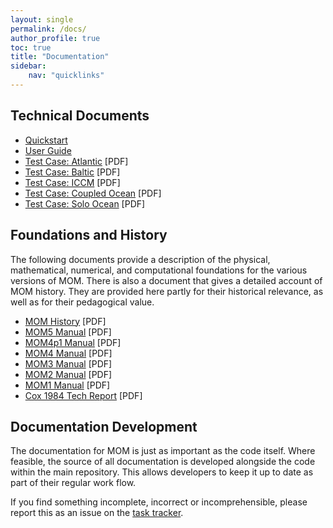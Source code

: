 ```yaml
---
layout: single
permalink: /docs/
author_profile: true
toc: true
title: "Documentation"
sidebar:
    nav: "quicklinks"
---
```


## Technical Documents

- [Quickstart](/docs/quick-start-guide/)
- [User Guide](/docs/userguide/)
- [Test Case: Atlantic](/assets/pdfs/testcase_atl_regional.pdf) [PDF]
- [Test Case: Baltic](/assets/pdfs/testcase_baltic.pdf)  [PDF]
- [Test Case: ICCM](/assets/pdfs/testcase_ICCM.pdf)   [PDF]
- [Test Case: Coupled Ocean](/assets/pdfs/testcase_ocean_cpld.pdf)    [PDF]
- [Test Case: Solo Ocean](/assets/pdfs/testcase_ocean_solo.pdf)    [PDF]

## Foundations and History

 The following documents provide a description of the physical, mathematical, numerical, and computational foundations for the various versions of MOM. There is also a document that gives a detailed account of MOM history. They are provided here partly for their historical relevance, as well as for their pedagogical value.

- [MOM History](/assets/pdfs/mom_history_2017.09.19.pdf)  [PDF]
- [MOM5 Manual](/assets/pdfs/MOM5_manual.pdf)   [PDF]
- [MOM4p1 Manual](/assets/pdfs/MOM4p1_manual.pdf)   [PDF]
- [MOM4 Manual](/assets/pdfs/MOM4_manual.pdf)   [PDF]
- [MOM3 Manual](/assets/pdfs/MOM3_manual.pdf)   [PDF]
- [MOM2 Manual](/assets/pdfs/MOM2_manual.pdf)   [PDF]
- [MOM1 Manual](/assets/pdfs/MOM1_manual.pdf)   [PDF]
- [Cox 1984 Tech Report](/assets/pdfs/Cox_1984_GFDL_Tech_Report_1.pdf)    [PDF]

## Documentation Development

 The documentation for MOM is just as important as the code itself. Where feasible, the source of all documentation is developed alongside the code within the main repository. This allows developers to keep it up to date as part of their regular work flow.

 If you find something incomplete, incorrect or incomprehensible, please report this as an issue on the <a href="https://github.com/mom-ocean/MOM5/issues">task tracker</a>.
